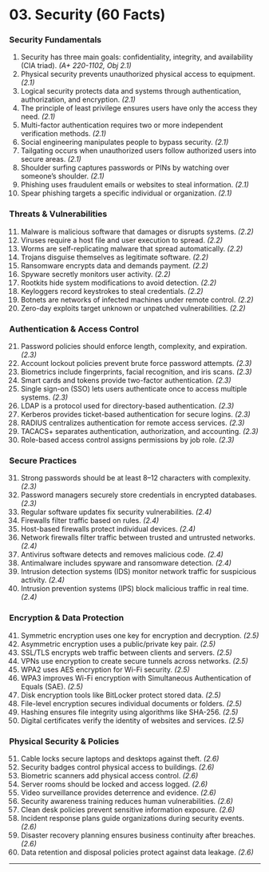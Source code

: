 # 03. Security (60 Facts)

### Security Fundamentals
1. Security has three main goals: confidentiality, integrity, and availability (CIA triad). *(A+ 220-1102, Obj 2.1)*  
2. Physical security prevents unauthorized physical access to equipment. *(2.1)*  
3. Logical security protects data and systems through authentication, authorization, and encryption. *(2.1)*  
4. The principle of least privilege ensures users have only the access they need. *(2.1)*  
5. Multi-factor authentication requires two or more independent verification methods. *(2.1)*  
6. Social engineering manipulates people to bypass security. *(2.1)*  
7. Tailgating occurs when unauthorized users follow authorized users into secure areas. *(2.1)*  
8. Shoulder surfing captures passwords or PINs by watching over someone’s shoulder. *(2.1)*  
9. Phishing uses fraudulent emails or websites to steal information. *(2.1)*  
10. Spear phishing targets a specific individual or organization. *(2.1)*  

### Threats & Vulnerabilities
11. Malware is malicious software that damages or disrupts systems. *(2.2)*  
12. Viruses require a host file and user execution to spread. *(2.2)*  
13. Worms are self-replicating malware that spread automatically. *(2.2)*  
14. Trojans disguise themselves as legitimate software. *(2.2)*  
15. Ransomware encrypts data and demands payment. *(2.2)*  
16. Spyware secretly monitors user activity. *(2.2)*  
17. Rootkits hide system modifications to avoid detection. *(2.2)*  
18. Keyloggers record keystrokes to steal credentials. *(2.2)*  
19. Botnets are networks of infected machines under remote control. *(2.2)*  
20. Zero-day exploits target unknown or unpatched vulnerabilities. *(2.2)*  

### Authentication & Access Control
21. Password policies should enforce length, complexity, and expiration. *(2.3)*  
22. Account lockout policies prevent brute force password attempts. *(2.3)*  
23. Biometrics include fingerprints, facial recognition, and iris scans. *(2.3)*  
24. Smart cards and tokens provide two-factor authentication. *(2.3)*  
25. Single sign-on (SSO) lets users authenticate once to access multiple systems. *(2.3)*  
26. LDAP is a protocol used for directory-based authentication. *(2.3)*  
27. Kerberos provides ticket-based authentication for secure logins. *(2.3)*  
28. RADIUS centralizes authentication for remote access services. *(2.3)*  
29. TACACS+ separates authentication, authorization, and accounting. *(2.3)*  
30. Role-based access control assigns permissions by job role. *(2.3)*  

### Secure Practices
31. Strong passwords should be at least 8–12 characters with complexity. *(2.3)*  
32. Password managers securely store credentials in encrypted databases. *(2.3)*  
33. Regular software updates fix security vulnerabilities. *(2.4)*  
34. Firewalls filter traffic based on rules. *(2.4)*  
35. Host-based firewalls protect individual devices. *(2.4)*  
36. Network firewalls filter traffic between trusted and untrusted networks. *(2.4)*  
37. Antivirus software detects and removes malicious code. *(2.4)*  
38. Antimalware includes spyware and ransomware detection. *(2.4)*  
39. Intrusion detection systems (IDS) monitor network traffic for suspicious activity. *(2.4)*  
40. Intrusion prevention systems (IPS) block malicious traffic in real time. *(2.4)*  

### Encryption & Data Protection
41. Symmetric encryption uses one key for encryption and decryption. *(2.5)*  
42. Asymmetric encryption uses a public/private key pair. *(2.5)*  
43. SSL/TLS encrypts web traffic between clients and servers. *(2.5)*  
44. VPNs use encryption to create secure tunnels across networks. *(2.5)*  
45. WPA2 uses AES encryption for Wi-Fi security. *(2.5)*  
46. WPA3 improves Wi-Fi encryption with Simultaneous Authentication of Equals (SAE). *(2.5)*  
47. Disk encryption tools like BitLocker protect stored data. *(2.5)*  
48. File-level encryption secures individual documents or folders. *(2.5)*  
49. Hashing ensures file integrity using algorithms like SHA-256. *(2.5)*  
50. Digital certificates verify the identity of websites and services. *(2.5)*  

### Physical Security & Policies
51. Cable locks secure laptops and desktops against theft. *(2.6)*  
52. Security badges control physical access to buildings. *(2.6)*  
53. Biometric scanners add physical access control. *(2.6)*  
54. Server rooms should be locked and access logged. *(2.6)*  
55. Video surveillance provides deterrence and evidence. *(2.6)*  
56. Security awareness training reduces human vulnerabilities. *(2.6)*  
57. Clean desk policies prevent sensitive information exposure. *(2.6)*  
58. Incident response plans guide organizations during security events. *(2.6)*  
59. Disaster recovery planning ensures business continuity after breaches. *(2.6)*  
60. Data retention and disposal policies protect against data leakage. *(2.6)*  

---
